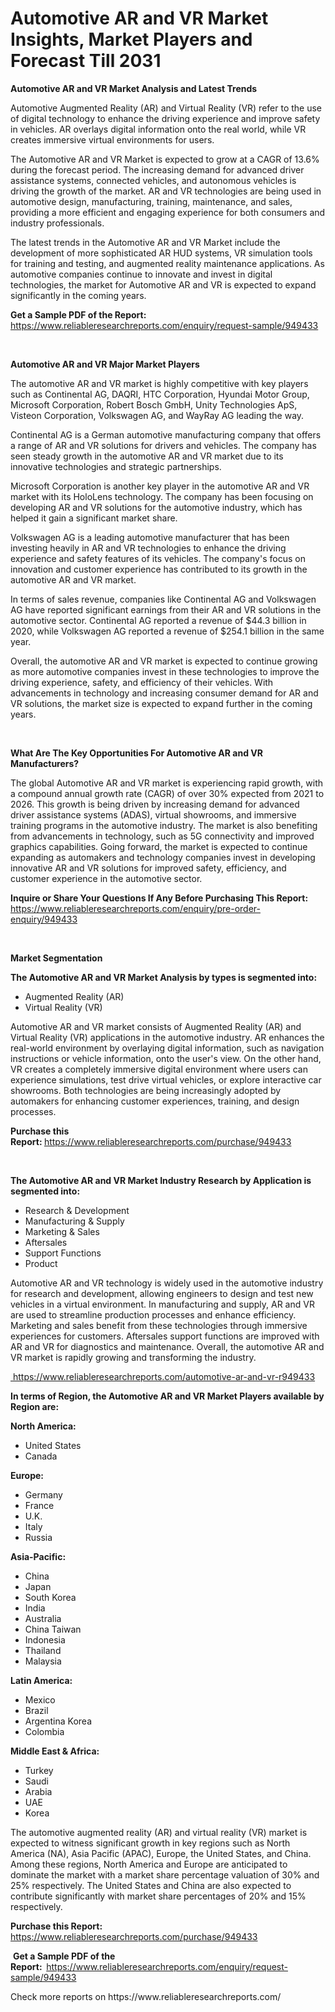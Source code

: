 <p><h1>Automotive AR and VR Market Insights, Market Players and Forecast Till 2031</h1></p><p><strong>Automotive AR and VR Market Analysis and Latest Trends</strong></p>
<p><p>Automotive Augmented Reality (AR) and Virtual Reality (VR) refer to the use of digital technology to enhance the driving experience and improve safety in vehicles. AR overlays digital information onto the real world, while VR creates immersive virtual environments for users.</p><p>The Automotive AR and VR Market is expected to grow at a CAGR of 13.6% during the forecast period. The increasing demand for advanced driver assistance systems, connected vehicles, and autonomous vehicles is driving the growth of the market. AR and VR technologies are being used in automotive design, manufacturing, training, maintenance, and sales, providing a more efficient and engaging experience for both consumers and industry professionals.</p><p>The latest trends in the Automotive AR and VR Market include the development of more sophisticated AR HUD systems, VR simulation tools for training and testing, and augmented reality maintenance applications. As automotive companies continue to innovate and invest in digital technologies, the market for Automotive AR and VR is expected to expand significantly in the coming years.</p></p>
<p><strong>Get a Sample PDF of the Report:&nbsp;</strong> <a href="https://www.reliableresearchreports.com/enquiry/request-sample/949433">https://www.reliableresearchreports.com/enquiry/request-sample/949433</a></p>
<p>&nbsp;</p>
<p><strong>Automotive AR and VR Major Market Players</strong></p>
<p><p>The automotive AR and VR market is highly competitive with key players such as Continental AG, DAQRI, HTC Corporation, Hyundai Motor Group, Microsoft Corporation, Robert Bosch GmbH, Unity Technologies ApS, Visteon Corporation, Volkswagen AG, and WayRay AG leading the way. </p><p>Continental AG is a German automotive manufacturing company that offers a range of AR and VR solutions for drivers and vehicles. The company has seen steady growth in the automotive AR and VR market due to its innovative technologies and strategic partnerships. </p><p>Microsoft Corporation is another key player in the automotive AR and VR market with its HoloLens technology. The company has been focusing on developing AR and VR solutions for the automotive industry, which has helped it gain a significant market share. </p><p>Volkswagen AG is a leading automotive manufacturer that has been investing heavily in AR and VR technologies to enhance the driving experience and safety features of its vehicles. The company's focus on innovation and customer experience has contributed to its growth in the automotive AR and VR market. </p><p>In terms of sales revenue, companies like Continental AG and Volkswagen AG have reported significant earnings from their AR and VR solutions in the automotive sector. Continental AG reported a revenue of $44.3 billion in 2020, while Volkswagen AG reported a revenue of $254.1 billion in the same year. </p><p>Overall, the automotive AR and VR market is expected to continue growing as more automotive companies invest in these technologies to improve the driving experience, safety, and efficiency of their vehicles. With advancements in technology and increasing consumer demand for AR and VR solutions, the market size is expected to expand further in the coming years.</p></p>
<p>&nbsp;</p>
<p><strong>What Are The Key Opportunities For Automotive AR and VR Manufacturers?</strong></p>
<p><p>The global Automotive AR and VR market is experiencing rapid growth, with a compound annual growth rate (CAGR) of over 30% expected from 2021 to 2026. This growth is being driven by increasing demand for advanced driver assistance systems (ADAS), virtual showrooms, and immersive training programs in the automotive industry. The market is also benefiting from advancements in technology, such as 5G connectivity and improved graphics capabilities. Going forward, the market is expected to continue expanding as automakers and technology companies invest in developing innovative AR and VR solutions for improved safety, efficiency, and customer experience in the automotive sector.</p></p>
<p><strong>Inquire or Share Your Questions If Any Before Purchasing This Report:</strong> <a href="https://www.reliableresearchreports.com/enquiry/pre-order-enquiry/949433">https://www.reliableresearchreports.com/enquiry/pre-order-enquiry/949433</a></p>
<p>&nbsp;</p>
<p><strong>Market Segmentation</strong></p>
<p><strong>The Automotive AR and VR Market Analysis by types is segmented into:</strong></p>
<p><ul><li>Augmented Reality (AR)</li><li>Virtual Reality (VR)</li></ul></p>
<p><p>Automotive AR and VR market consists of Augmented Reality (AR) and Virtual Reality (VR) applications in the automotive industry. AR enhances the real-world environment by overlaying digital information, such as navigation instructions or vehicle information, onto the user's view. On the other hand, VR creates a completely immersive digital environment where users can experience simulations, test drive virtual vehicles, or explore interactive car showrooms. Both technologies are being increasingly adopted by automakers for enhancing customer experiences, training, and design processes.</p></p>
<p><strong>Purchase this Report:&nbsp;</strong><a href="https://www.reliableresearchreports.com/purchase/949433">https://www.reliableresearchreports.com/purchase/949433</a></p>
<p>&nbsp;</p>
<p><strong>The Automotive AR and VR Market Industry Research by Application is segmented into:</strong></p>
<p><ul><li>Research & Development</li><li>Manufacturing & Supply</li><li>Marketing & Sales</li><li>Aftersales</li><li>Support Functions</li><li>Product</li></ul></p>
<p><p>Automotive AR and VR technology is widely used in the automotive industry for research and development, allowing engineers to design and test new vehicles in a virtual environment. In manufacturing and supply, AR and VR are used to streamline production processes and enhance efficiency. Marketing and sales benefit from these technologies through immersive experiences for customers. Aftersales support functions are improved with AR and VR for diagnostics and maintenance. Overall, the automotive AR and VR market is rapidly growing and transforming the industry.</p></p>
<p><a href="https://www.reliableresearchreports.com/automotive-ar-and-vr-r949433">&nbsp;https://www.reliableresearchreports.com/automotive-ar-and-vr-r949433</a></p>
<p><strong>In terms of Region, the Automotive AR and VR Market Players available by Region are:</strong></p>
<p>
    <p> <strong> North America: </strong>
        <ul>
            <li>United States</li>
            <li>Canada</li>
        </ul>
        </p> 
    <p> <strong> Europe: </strong>
        <ul>
            <li>Germany</li>
            <li>France</li>
            <li>U.K.</li>
            <li>Italy</li>
            <li>Russia</li>
        </ul>
        </p> 
    <p> <strong> Asia-Pacific: </strong>
        <ul>
            <li>China</li>
            <li>Japan</li>
            <li>South Korea</li>
            <li>India</li>
            <li>Australia</li>
            <li>China Taiwan</li>
            <li>Indonesia</li>
            <li>Thailand</li>
            <li>Malaysia</li>
        </ul>
        </p> 
    <p> <strong> Latin America: </strong>
        <ul>
            <li>Mexico</li>
            <li>Brazil</li>
            <li>Argentina Korea</li>
            <li>Colombia</li>
        </ul>
        </p> 
    <p> <strong> Middle East & Africa: </strong>
        <ul>
            <li>Turkey</li>
            <li>Saudi</li>
            <li>Arabia</li>
            <li>UAE</li>
            <li>Korea</li>
        </ul>
    </p>
    </p>
<p><p>The automotive augmented reality (AR) and virtual reality (VR) market is expected to witness significant growth in key regions such as North America (NA), Asia Pacific (APAC), Europe, the United States, and China. Among these regions, North America and Europe are anticipated to dominate the market with a market share percentage valuation of 30% and 25% respectively. The United States and China are also expected to contribute significantly with market share percentages of 20% and 15% respectively.</p></p>
<p><strong>Purchase this Report: </strong><a href="https://www.reliableresearchreports.com/purchase/949433">https://www.reliableresearchreports.com/purchase/949433</a></p>
<p>&nbsp;<strong>Get a Sample PDF of the Report:&nbsp;&nbsp;</strong><a href="https://www.reliableresearchreports.com/enquiry/request-sample/949433">https://www.reliableresearchreports.com/enquiry/request-sample/949433</a></p>
<p><strong></strong></p>
<p>Check more reports on https://www.reliableresearchreports.com/</p>